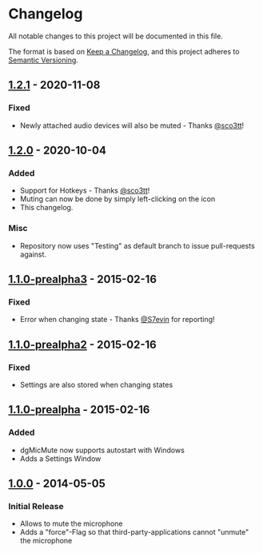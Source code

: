 # Changelog
All notable changes to this project will be documented in this file.

The format is based on [Keep a Changelog](https://keepachangelog.com/en/1.0.0/),
and this project adheres to [Semantic Versioning](https://semver.org/spec/v2.0.0.html).

## [1.2.1] - 2020-11-08
### Fixed
- Newly attached audio devices will also be muted - Thanks [@sco3tt](https://github.com/sco3tt)!

## [1.2.0] - 2020-10-04
### Added
- Support for Hotkeys - Thanks [@sco3tt](https://github.com/sco3tt)!
- Muting can now be done by simply left-clicking on the icon
- This changelog.

### Misc
- Repository now uses "Testing" as default branch to issue pull-requests against.

## [1.1.0-prealpha3] - 2015-02-16
### Fixed
- Error when changing state - Thanks [@S7evin](https://github.com/S7evin) for reporting!

## [1.1.0-prealpha2] - 2015-02-16
### Fixed
- Settings are also stored when changing states

## [1.1.0-prealpha] - 2015-02-16
### Added
- dgMicMute now supports autostart with Windows
- Adds a Settings Window

## [1.0.0] - 2014-05-05
### Initial Release
- Allows to mute the microphone
- Adds a "force"-Flag so that third-party-applications cannot "unmute" the microphone

[Unreleased]: https://github.com/DanielGilbert/dgMicMute/compare/1.2.1...HEAD
[1.2.1]: https://github.com/DanielGilbert/dgMicMute/compare/1.2.0...1.2.1
[1.2.0]: https://github.com/DanielGilbert/dgMicMute/compare/1.1-prealpha3...1.2.0
[1.1.0-prealpha3]: https://github.com/DanielGilbert/dgMicMute/compare/1.1-prealpha2...1.1-prealpha3
[1.1.0-prealpha2]: https://github.com/DanielGilbert/dgMicMute/compare/1.1-prealpha...1.1-prealpha2
[1.1.0-prealpha]: https://github.com/DanielGilbert/dgMicMute/compare/1.0...1.1-prealpha
[1.0.0]: https://github.com/DanielGilbert/dgMicMute/releases/tag/1.0